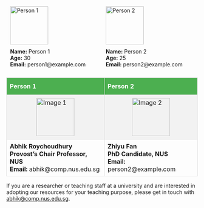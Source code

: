 <div style="display: flex; justify-content: space-between;">
  <div style="flex: 1; padding: 10px;">
    <img src="image1_url" alt="Person 1" style="width: 100px; height: 100px; display: block; margin-bottom: 10px;">
    <strong>Name:</strong> Person 1<br>
    <strong>Age:</strong> 30<br>
    <strong>Email:</strong> person1@example.com
  </div>
  <div style="flex: 1; padding: 10px;">
    <img src="image2_url" alt="Person 2" style="width: 100px; height: 100px; display: block; margin-bottom: 10px;">
    <strong>Name:</strong> Person 2<br>
    <strong>Age:</strong> 25<br>
    <strong>Email:</strong> person2@example.com
  </div>
</div>

<style>
  .personal-info-table {
    width: 100%;
    border-collapse: collapse;
  }
  .personal-info-table td, .personal-info-table th {
    border: 1px solid #ddd;
    padding: 8px;
  }
  .personal-info-table tr:nth-child(even){background-color: #f2f2f2;}
  .personal-info-table tr:hover {background-color: #ddd;}
  .personal-info-table th {
    padding-top: 12px;
    padding-bottom: 12px;
    text-align: left;
    background-color: #4CAF50;
    color: white;
  }
  .personal-info-img {
    display: block;
    margin-left: auto;
    margin-right: auto;
  }
</style>

<table class="personal-info-table">
  <tr>
    <th>Person 1</th>
    <th>Person 2</th>
  </tr>
  <tr>
    <td><img src="image1_url" alt="Image 1" class="personal-info-img" style="width:100px;height:100px;"></td>
    <td><img src="image2_url" alt="Image 2" class="personal-info-img" style="width:100px;height:100px;"></td>
  </tr>
  <tr>
    <td>
      <strong>Abhik Roychoudhury</strong><br>
      <strong>Provost’s Chair Professor, NUS</strong><br>
      <strong>Email:</strong> abhik@comp.nus.edu.sg
    </td>
    <td>
      <strong>Zhiyu Fan</strong><br>
      <strong>PhD Candidate, NUS</strong><br>
      <strong>Email:</strong> person2@example.com
    </td>
  </tr>
</table>


If you are a researcher or teaching staff at a university and are interested in adopting our resources for your teaching purpose, please get in touch with <abhik@comp.nus.edu.sg>.